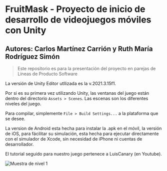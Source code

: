 # FruitMask - Proyecto de inicio de desarrollo de videojuegos móviles con Unity
## Autores: Carlos Martínez Carrión y Ruth María Rodríguez Simón

> Este repositorio es para la presentación del proyecto en parejas de Líneas de Producto Software

La versión de Unity Editor utllizada es la v.2021.3.15f1.

Por si es su primera vez utilizando Unity, las ventanas del juego están dentro del directorio `Assets > Scenes`. Las escenas son los diferentes niveles del juego.

Para compilar, simplemente `File > Build Settings...` a la plataforma que se desee.

La version de Android esta hecha para instalar la .apk en el móvil, la versión de iOS, para fácilitar su simulación, esta hecha para ejecutar directamente con el simulador de Xcode, sin necesidad de iPhone ni cuentas de desarrollador.

El tutorial seguido para nuestro juego pertenece a LuisCanary (en Youtube).

![Muestra de nivel 1](https://media1.giphy.com/media/jEp0gPoJWC3NL63XkC/giphy.gif?cid=790b76114e60ac945cf7ad20bb5c2e184ddc7def0982766f&rid=giphy.gif&ct=g "Muestra de nivel 1")
